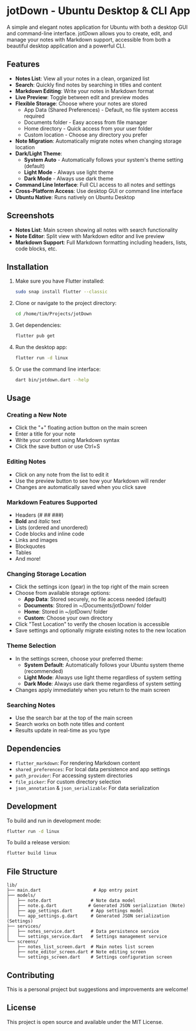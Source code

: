# jotDown - Ubuntu Desktop & CLI App

A simple and elegant notes application for Ubuntu with both a desktop GUI and command-line interface. jotDown allows you to create, edit, and manage your notes with Markdown support, accessible from both a beautiful desktop application and a powerful CLI.

## Features

- **Notes List**: View all your notes in a clean, organized list
- **Search**: Quickly find notes by searching in titles and content
- **Markdown Editing**: Write your notes in Markdown format
- **Live Preview**: Toggle between edit and preview modes
- **Flexible Storage**: Choose where your notes are stored
  - App Data (Shared Preferences) - Default, no file system access required
  - Documents folder - Easy access from file manager
  - Home directory - Quick access from your user folder
  - Custom location - Choose any directory you prefer
- **Note Migration**: Automatically migrate notes when changing storage location
- **Dark/Light Theme**:
  - **System Auto** - Automatically follows your system's theme setting (default)
  - **Light Mode** - Always use light theme
  - **Dark Mode** - Always use dark theme
- **Command Line Interface**: Full CLI access to all notes and settings
- **Cross-Platform Access**: Use desktop GUI or command line interface
- **Ubuntu Native**: Runs natively on Ubuntu Desktop

## Screenshots

- **Notes List**: Main screen showing all notes with search functionality
- **Note Editor**: Split view with Markdown editor and live preview
- **Markdown Support**: Full Markdown formatting including headers, lists, code blocks, etc.

## Installation

1. Make sure you have Flutter installed:
   ```bash
   sudo snap install flutter --classic
   ```

2. Clone or navigate to the project directory:
   ```bash
   cd /home/tim/Projects/jotDown
   ```

3. Get dependencies:
   ```bash
   flutter pub get
   ```

4. Run the desktop app:
   ```bash
   flutter run -d linux
   ```

5. Or use the command line interface:
   ```bash
   dart bin/jotdown.dart --help
   ```

## Usage

### Creating a New Note
- Click the "+" floating action button on the main screen
- Enter a title for your note
- Write your content using Markdown syntax
- Click the save button or use Ctrl+S

### Editing Notes
- Click on any note from the list to edit it
- Use the preview button to see how your Markdown will render
- Changes are automatically saved when you click save

### Markdown Features Supported
- Headers (# ## ###)
- **Bold** and *italic* text
- Lists (ordered and unordered)
- Code blocks and inline code
- Links and images
- Blockquotes
- Tables
- And more!

### Changing Storage Location
- Click the settings icon (gear) in the top right of the main screen
- Choose from available storage options:
  - **App Data**: Stored securely, no file access needed (default)
  - **Documents**: Stored in ~/Documents/jotDown/ folder
  - **Home**: Stored in ~/jotDown/ folder
  - **Custom**: Choose your own directory
- Click "Test Location" to verify the chosen location is accessible
- Save settings and optionally migrate existing notes to the new location

### Theme Selection
- In the settings screen, choose your preferred theme:
  - **System Default**: Automatically follows your Ubuntu system theme (recommended)
  - **Light Mode**: Always use light theme regardless of system setting
  - **Dark Mode**: Always use dark theme regardless of system setting
- Changes apply immediately when you return to the main screen

### Searching Notes
- Use the search bar at the top of the main screen
- Search works on both note titles and content
- Results update in real-time as you type

## Dependencies

- `flutter_markdown`: For rendering Markdown content
- `shared_preferences`: For local data persistence and app settings
- `path_provider`: For accessing system directories
- `file_picker`: For custom directory selection
- `json_annotation` & `json_serializable`: For data serialization

## Development

To build and run in development mode:
```bash
flutter run -d linux
```

To build a release version:
```bash
flutter build linux
```

## File Structure

```
lib/
├── main.dart                    # App entry point
├── models/
│   ├── note.dart               # Note data model
│   ├── note.g.dart            # Generated JSON serialization (Note)
│   ├── app_settings.dart       # App settings model
│   └── app_settings.g.dart     # Generated JSON serialization (Settings)
├── services/
│   ├── notes_service.dart      # Data persistence service
│   └── settings_service.dart   # Settings management service
└── screens/
    ├── notes_list_screen.dart  # Main notes list screen
    ├── note_editor_screen.dart # Note editing screen
    └── settings_screen.dart    # Settings configuration screen
```

## Contributing

This is a personal project but suggestions and improvements are welcome!

## License

This project is open source and available under the MIT License.
